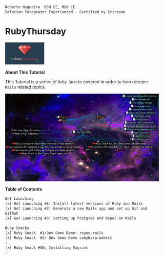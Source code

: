 ```
Roberto Nogueira  BSd EE, MSd CE
Solution Integrator Experienced - Certified by Ericsson
```

# RubyThursday

![ebook_cover](images/ruby-thursday.png)

**About This Tutorial**

This Tutorial is a series of `Ruby Snacks` covered in order to learn deeper `Rails` related topics.

<img src="images/screenshot.png" style="width: 600px;"/>

**Table of Contents**

```
Get Launching
[x] Get Launching #1: Install latest versions of Ruby and Rails
[x] Get Launching #2: Generate a new Rails app and set up Git and Github
[x] Get Launching #3: Setting up Postgres and Rspec on Rails

Ruby Snacks
[x] Ruby Snack  #1:Dev Gems Demo: rspec-rails
[x] Ruby Snack  #2: Dev Gems Demo cabybara-webkit
:
[x] Ruby Snack #50: Installing Vagrant
:
```
